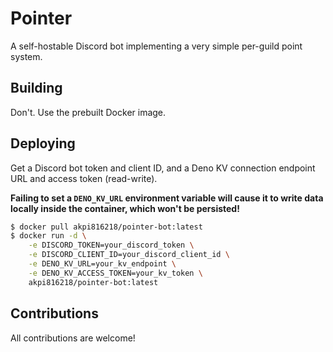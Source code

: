 # Pointer

A self-hostable Discord bot implementing a very simple per-guild point system.

## Building

Don't. Use the prebuilt Docker image.

## Deploying

Get a Discord bot token and client ID, and a Deno KV connection endpoint URL and access token (read-write).

**Failing to set a `DENO_KV_URL` environment variable will cause it to write data locally inside the container, which won't be persisted!**

```sh
$ docker pull akpi816218/pointer-bot:latest
$ docker run -d \
	-e DISCORD_TOKEN=your_discord_token \
	-e DISCORD_CLIENT_ID=your_discord_client_id \
	-e DENO_KV_URL=your_kv_endpoint \
	-e DENO_KV_ACCESS_TOKEN=your_kv_token \
	akpi816218/pointer-bot:latest
```

## Contributions

All contributions are welcome!
